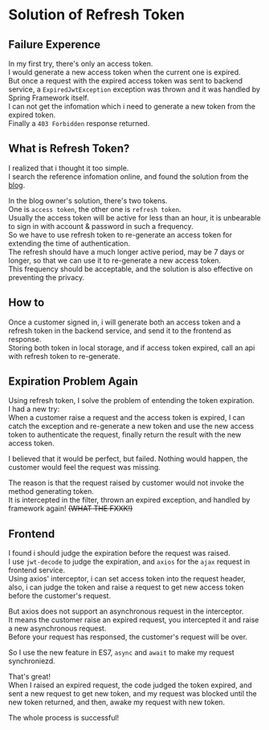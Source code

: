 # Solution of Refresh Token

## Failure Experence

In my first try, there's only an access token.  
I would generate a new access token when the current one is expired.  
But once a request with the expired access token was sent to backend service, a `ExpiredJwtException` exception was thrown and it was handled by Spring Framework itself.  
I can not get the infomation which i need to generate a new token from the expired token.  
Finally a `403 Forbidden` response returned.

## What is Refresh Token?

I realized that i thought it too simple.  
I search the reference infomation online, and found the solution from the [blog](https://blog.csdn.net/qq_24127857/article/details/80818742).

In the blog owner's solution, there's two tokens.  
One is `access token`, the other one is `refresh token`.  
Usually the access token will be active for less than an hour, it is unbearable to sign in with account & password in such a frequency.  
So we have to use refresh token to re-generate an access token for extending the time of authentication.  
The refresh should have a much longer active period, may be 7 days or longer, so that we can use it to re-generate a new access token.  
This frequency should be acceptable, and the solution is also effective on preventing the privacy.

## How to

Once a customer signed in, i will generate both an access token and a refresh token in the backend service, and send it to the frontend as response.  
Storing both token in local storage, and if access token expired, call an api with refresh token to re-generate.

## Expiration Problem Again

Using refresh token, I solve the problem of entending the token expiration.  
I had a new try:  
When a customer raise a request and the access token is expired, I can catch the exception and re-generate a new token and use the new access token to authenticate the request, finally return the result with the new access token.

I believed that it would be perfect, but failed.
Nothing would happen, the customer would feel the request was missing.  

The reason is that the request raised by customer would not invoke the method generating token.  
It is intercepted in the filter, thrown an expired exception, and handled by framework again! ~~(WHAT THE FXXK!)~~

## Frontend

I found i should judge the expiration before the request was raised.  
I use `jwt-decode` to judge the expiration, and `axios` for the `ajax` request in frontend service.  
Using axios' interceptor, i can set access token into the request header, also, i can judge the token and raise a request to get new access token before the customer's request.  

But axios does not support an asynchronous request in the interceptor.  
It means the customer raise an expired request, you intercepted it and raise a new asynchronous request.  
Before your request has responsed, the customer's request will be over.

So I use the new feature in ES7, `async` and `await` to make my request synchroniezd.

That's great!  
When I raised an expired request, the code judged the token expired, and sent a new request to get new token, and my request was blocked until the new token returned, and then, awake my request with new token.  

The whole process is successful!
